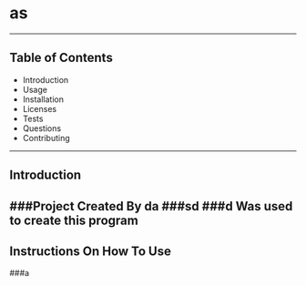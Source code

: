  # as

---
## Table of Contents
* Introduction
* Usage
* Installation
* Licenses
* Tests
* Questions
* Contributing
---
## Introduction
###Project Created By da
###sd
###d Was used to create this program
---
## Instructions On How To Use
###a










